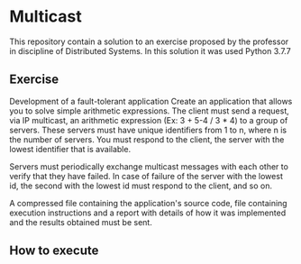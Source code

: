# Multicast
This repository contain a solution to an exercise proposed by the professor in discipline of Distributed Systems.
In this solution it was used Python 3.7.7

## Exercise
Development of a fault-tolerant application
Create an application that allows you to solve simple arithmetic expressions. The client must send a request, via IP multicast, an arithmetic expression (Ex: 3 + 5-4 / 3 * 4) to a group of servers. These servers must have unique identifiers from 1 to n, where n is the number of servers. You must respond to the client, the server with the lowest identifier that is available.

Servers must periodically exchange multicast messages with each other to verify that they have failed. In case of failure of the server with the lowest id, the second with the lowest id must respond to the client, and so on.

A compressed file containing the application's source code, file containing execution instructions and a report with details of how it was implemented and the results obtained must be sent.

## How to execute
